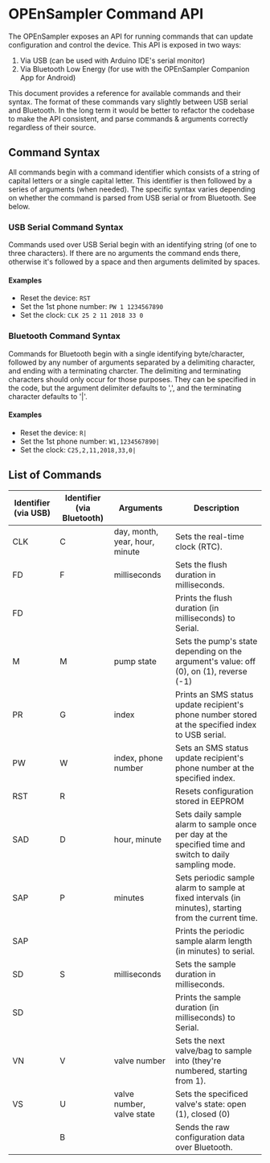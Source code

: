 # OPEnSampler Command API

The OPEnSampler exposes an API for running commands that can update
configuration and control the device. This API is exposed in two ways:

1. Via USB (can be used with Arduino IDE's serial monitor)
2. Via Bluetooth Low Energy (for use with the OPEnSampler Companion App for
   Android)

This document provides a reference for available commands and their syntax.
The format of these commands vary slightly between USB serial and Bluetooth. In
the long term it would be better to refactor the codebase to make the API
consistent, and parse commands & arguments correctly regardless of their source.

## Command Syntax

All commands begin with a command identifier which consists of a string of
capital letters or a single capital letter. This identifier is then followed by
a series of arguments (when needed). The specific syntax varies depending on
whether the command is parsed from USB serial or from Bluetooth. See below.

### USB Serial Command Syntax

Commands used over USB Serial begin with an identifying string (of one to three
characters). If there are no arguments the command ends there, otherwise it's
followed by a space and then arguments delimited by spaces.

#### Examples

* Reset the device: `RST`
* Set the 1st phone number: `PW 1 1234567890`
* Set the clock: `CLK 25 2 11 2018 33 0`

### Bluetooth Command Syntax

Commands for Bluetooth begin with a single identifying byte/character, followed
by any number of arguments separated by a delimiting character, and ending with
a terminating charcter. The delimiting and terminating characters should only
occur for those purposes. They can be specified in the code, but the argument
delimiter defaults to ',', and the terminating character defaults to '|'.

#### Examples

* Reset the device: `R|`
* Set the 1st phone number: `W1,1234567890|`
* Set the clock: `C25,2,11,2018,33,0|`


## List of Commands

 | Identifier (via USB) | Identifier (via Bluetooth) | Arguments                      | Description
 | -------------------- | -------------------------- | ------------------------------ | -----------
 | CLK                  | C                          | day, month, year, hour, minute | Sets the real-time clock (RTC).
 | FD                   | F                          | milliseconds                   | Sets the flush duration in milliseconds.
 | FD                   |                            |                                | Prints the flush duration (in milliseconds) to Serial.
 | M                    | M                          | pump state                     | Sets the pump's state depending on the argument's value: off (0), on (1), reverse (-1)
 | PR                   | G                          | index                          | Prints an SMS status update recipient's phone number stored at the specified index to USB serial.
 | PW                   | W                          | index, phone number            | Sets an SMS status update recipient's phone number at the specified index.
 | RST                  | R                          |                                | Resets configuration stored in EEPROM
 | SAD                  | D                          | hour, minute                   | Sets daily sample alarm to sample once per day at the specified time and switch to daily sampling mode.
 | SAP                  | P                          | minutes                        | Sets periodic sample alarm to sample at fixed intervals (in minutes), starting from the current time.
 | SAP                  |                            |                                | Prints the periodic sample alarm length (in minutes) to serial.
 | SD                   | S                          | milliseconds                   | Sets the sample duration in milliseconds.
 | SD                   |                            |                                | Prints the sample duration (in milliseconds) to Serial.
 | VN                   | V                          | valve number                   | Sets the next valve/bag to sample into (they're numbered, starting from 1).
 | VS                   | U                          | valve number, valve state      | Sets the specificed valve's state: open (1), closed (0)
 |                      | B                          |                                | Sends the raw configuration data over Bluetooth.

